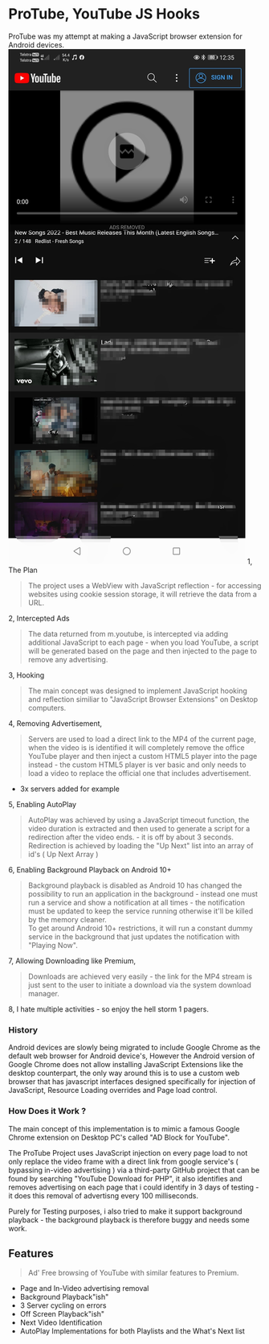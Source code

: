 # ProTube, YouTube JS Hooks
ProTube was my attempt at making a JavaScript browser extension for Android devices.
![Screenshot](Screenshot_20220924_123637.jpg)
1, The Plan    
> The project uses a WebView with JavaScript reflection - for accessing websites using cookie session storage, it will retrieve the data from a URL.      
     
2, Intercepted Ads       
> The data returned from m.youtube, is intercepted via adding additional JavaScript to each page - when you load YouTube, a script will be generated based on the page and then injected to the page to remove any advertising.    
   
3, Hooking        
> The main concept was designed to implement JavaScript hooking and reflection similiar to "JavaScript Browser Extensions" on Desktop computers.
       
4, Removing Advertisement,        
> Servers are used to load a direct link to the MP4 of the current page, when the video is is identified it will completely remove the office YouTube player and then inject a custom HTML5 player into the page instead - the custom HTML5 player is ver basic and only needs to load a video to replace the official one that includes advertisement.     
- 3x servers added for example         
     
5, Enabling AutoPlay
> AutoPlay was achieved by using a JavaScript timeout function, the video duration is extracted and then used to generate a script for a redirection after the video ends.  - it is off by about 3 seconds.    
> Redirection is achieved by loading the "Up Next" list into an array of id's ( Up Next Array )    
      
6, Enabling Background Playback on Android 10+    
> Background playback is disabled as Android 10 has changed the possibility to run an application in the background - instead one must run a service and show a notification at all times - the notification must be updated to keep the service running otherwise it'll be killed by the memory cleaner.       
> To get around Android 10+ restrictions, it will run a constant dummy service in the background that just updates the notification with "Playing Now".   
  
7, Allowing Downloading like Premium,    
> Downloads are achieved very easily - the link for the MP4 stream is just sent to the user to initiate a download via the system download manager.    
   
8, I hate multiple activities - so enjoy the hell storm 1 pagers.


### History   
Android devices are slowly being migrated to include Google Chrome as the default web browser for Android device's, However the Android version of Google Chrome does not allow installing JavaScript Extensions like the desktop counterpart, the only way around this is to use a custom web browser that has javascript interfaces designed specifically for injection of JavaScript, Resource Loading overrides and Page load control.    
    
### How Does it Work ?   
The main concept of this implementation is to mimic a famous Google Chrome extension on Desktop PC's called "AD Block for YouTube".     
   
The ProTube Project uses JavaScript injection on every page load to not only replace the video frame with a direct link from google service's ( bypassing in-video advertising ) via a third-party GitHub project that can be found by searching "YouTube Download for PHP", it also identifies and removes advertising on each page that i could identify in 3 days of testing - it does this removal of advertisng every 100 milliseconds.        
    
Purely for Testing purposes, i also tried to make it support background playback - the background playback is therefore buggy and needs some work.      
   
    
## Features     
> Ad' Free browsing of YouTube with similar features to Premium.
     
- Page and In-Video advertising removal       
- Background Playback"ish"    
- 3 Server cycling on errors       
- Off Screen Playback"ish"     
- Next Video Identification    
- AutoPlay Implementations for both Playlists and the What's Next list     
